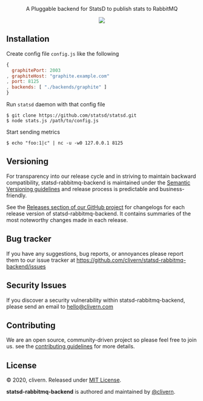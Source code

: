 <p align="center">
    <p align="center">A Pluggable backend for StatsD to publish stats to RabbitMQ</p>
</p>

<p align="center">
    <img src="https://raw.githubusercontent.com/clivern/statsd-rabbitmq-backend/master/assets/img/graph.png" />
</p>


## Installation

Create config file `config.js` like the following

```js
{
  graphitePort: 2003
, graphiteHost: "graphite.example.com"
, port: 8125
, backends: [ "./backends/graphite" ]
}
```

Run `statsd` daemon with that config file

```
$ git clone https://github.com/statsd/statsd.git
$ node stats.js /path/to/config.js
```

Start sending metrics

```
$ echo "foo:1|c" | nc -u -w0 127.0.0.1 8125
```


## Versioning

For transparency into our release cycle and in striving to maintain backward compatibility, statsd-rabbitmq-backend is maintained under the [Semantic Versioning guidelines](https://semver.org/) and release process is predictable and business-friendly.

See the [Releases section of our GitHub project](https://github.com/clivern/statsd-rabbitmq-backend/releases) for changelogs for each release version of statsd-rabbitmq-backend. It contains summaries of the most noteworthy changes made in each release.


## Bug tracker

If you have any suggestions, bug reports, or annoyances please report them to our issue tracker at https://github.com/clivern/statsd-rabbitmq-backend/issues


## Security Issues

If you discover a security vulnerability within statsd-rabbitmq-backend, please send an email to [hello@clivern.com](mailto:hello@clivern.com)


## Contributing

We are an open source, community-driven project so please feel free to join us. see the [contributing guidelines](CONTRIBUTING.md) for more details.


## License

© 2020, clivern. Released under [MIT License](https://opensource.org/licenses/mit-license.php).

**statsd-rabbitmq-backend** is authored and maintained by [@clivern](http://github.com/clivern).
